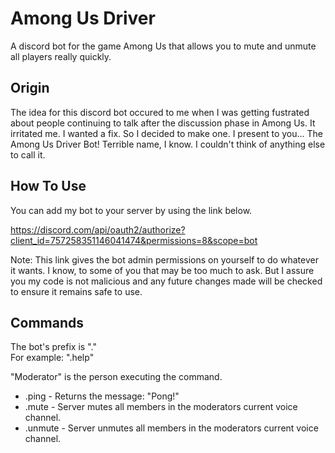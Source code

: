 # Among Us Driver
A discord bot for the game Among Us that allows you to mute and unmute all players really quickly.

Origin
-----------

The idea for this discord bot occured to me when I was getting fustrated about people continuing to talk after the discussion phase in Among Us. It irritated me. I wanted a fix. So I decided to make one. I present to you... The Among Us Driver Bot! Terrible name, I know. I couldn't think of anything else to call it.

How To Use
-----------
You can add my bot to your server by using the link below.

https://discord.com/api/oauth2/authorize?client_id=757258351146041474&permissions=8&scope=bot

Note: This link gives the bot admin permissions on yourself to do whatever it wants. I know, to some of you that may be too much to ask. But I assure you my code is not malicious and any future changes made will be checked to ensure it remains safe to use. 

Commands
-----------
The bot's prefix is "."  
For example: ".help"


"Moderator" is the person executing the command.

* .ping - Returns the message: "Pong!"
* .mute - Server mutes all members in the moderators current voice channel.
* .unmute - Server unmutes all members in the moderators current voice channel.

